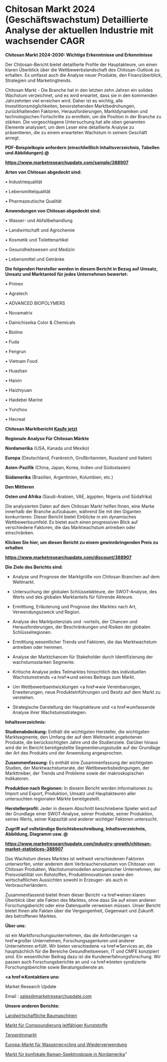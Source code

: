 # Chitosan Markt 2024 (Geschäftswachstum) Detaillierte Analyse der aktuellen Industrie mit wachsender CAGR

<strong>Chitosan Markt 2024-2030: Wichtige Erkenntnisse und Erkenntnisse</strong>

Der Chitosan-Bericht bietet detaillierte Profile der Hauptakteure, um einen klaren Überblick über die Wettbewerbslandschaft des Chitosan-Outlook zu erhalten. Es umfasst auch die Analyse neuer Produkte, den Finanzüberblick, Strategien und Marketingtrends.

Chitosan Markt - Die Branche hat in den letzten zehn Jahren ein solides Wachstum verzeichnet, und es wird erwartet, dass sie in den kommenden Jahrzehnten viel erreichen wird. Daher ist es wichtig, alle Investitionsmöglichkeiten, bevorstehenden Marktbedrohungen, zurückhaltenden Faktoren, Herausforderungen, Marktdynamiken und technologischen Fortschritte zu ermitteln, um die Position in der Branche zu stärken. Die vorgeschlagene Untersuchung hat alle oben genannten Elemente analysiert, um dem Leser eine detaillierte Analyse zu präsentieren, die zu einem erwarteten Wachstum in seinem Geschäft anregt.



<strong><b>PDF-Beispielkopie anfordern (einschließlich Inhaltsverzeichnis, Tabellen und Abbildungen) @ </b></strong>

<strong><a href=https://www.marketresearchupdate.com/sample/388907>

<strong>https://www.marketresearchupdate.com/sample/388907</u></a></strong></strong>



<strong>Arten von Chitosan abgedeckt sind:</strong>

• Industriequalität

• Lebensmittelqualität

• Pharmazeutische Qualität



<strong>Anwendungen von Chitosan abgedeckt sind:</strong>

• Wasser- und Abfallbehandlung

• Landwirtschaft und Agrochemie

• Kosmetik und Toilettenartikel

• Gesundheitswesen und Medizin

• Lebensmittel und Getränke



<strong>Die folgenden Hersteller werden in diesem Bericht in Bezug auf Umsatz, Umsatz und Marktanteil für jedes Unternehmen bewertet:</strong>

• Primex

• Agratech

• ADVANCED BIOPOLYMERS

• Novamatrix

• Dainichiseika Color & Chemicals

• Bioline

• Fuda

• Fengrun

• Vietnam Food

• Huashan

• Haixin

• Haizhiyuan

• Haidebei Marine

• Yunzhou

• Hecreat



<strong>Chitosan Marktbericht <a href=https://www.marketresearchupdate.com/buynow/388907>Kaufe jetzt</a></strong>



<strong>Regionale Analyse Für Chitosan Märkte</strong>



<strong>Nordamerika</strong> (USA, Kanada und Mexiko)



<strong>Europa</strong> (Deutschland, Frankreich, Großbritannien, Russland und Italien)



<strong>Asien-Pazifik</strong> (China, Japan, Korea, Indien und Südostasien)



<strong>Südamerika</strong> (Brasilien, Argentinien, Kolumbien, etc.)



<strong>Den Mittleren</strong> 

<strong>Osten und Afrika</strong> (Saudi-Arabien, VAE, ägypten, Nigeria und Südafrika)

Die analysierten Daten auf dem Chitosan Markt helfen Ihnen, eine Marke innerhalb der Branche aufzubauen, während Sie mit den Giganten konkurrieren. Dieser Bericht bietet Einblicke in ein dynamisches Wettbewerbsumfeld. Es bietet auch einen progressiven Blick auf verschiedene Faktoren, die das Marktwachstum antreiben oder einschränken.



<strong>Klicken Sie hier, um diesen Bericht zu einem gewinnbringenden Preis zu erhalten
</strong>

<strong><a href=https://www.marketresearchupdate.com/discount/388907>https://www.marketresearchupdate.com/discount/388907</b></u></strong></a>



<strong>Die Ziele des Berichts sind:</strong>

- Analyse und Prognose der Marktgröße von Chitosan Branchen auf dem Weltmarkt.

- Untersuchung der globalen Schlüsselakteure, der SWOT-Analyse, des Werts und des globalen Marktanteils für führende Akteure.

- Ermittlung, Erläuterung und Prognose des Marktes nach Art, Verwendungszweck und Region.

- Analyse des Marktpotenzials und -vorteils, der Chancen und Herausforderungen, der Beschränkungen und Risiken der globalen Schlüsselregionen.

- Ermittlung wesentlicher Trends und Faktoren, die das Marktwachstum antreiben oder hemmen.

- Analyse der Marktchancen für Stakeholder durch Identifizierung der wachstumsstarken Segmente.

- Kritische Analyse jedes Teilmarktes hinsichtlich des individuellen Wachstumstrends <a href=>und</a> seines Beitrags zum Markt.

- Um Wettbewerbsentwicklungen <a href=>wie</a> Vereinbarungen, Erweiterungen, neue Produkteinführungen und Besitz auf dem Markt zu verstehen.

- Strategische Darstellung der Hauptakteure und <a href=>umfas</a>sende Analyse ihrer Wachstumsstrategien.



<strong>Inhaltsverzeichnis:</strong>



<strong>Studienabdeckung:</strong> Enthält die wichtigsten Hersteller, die wichtigsten Marktsegmente, den Umfang der auf dem Weltmarkt angebotenen Produkte, die berücksichtigten Jahre und die Studienziele. Darüber hinaus wird die im Bericht bereitgestellte Segmentierungsstudie auf der Grundlage der Art des Produkts und der Anwendung angesprochen.



<strong>Zusammenfassung:</strong> Es enthält eine Zusammenfassung der wichtigsten Studien, der Marktwachstumsrate, der Wettbewerbsbedingungen, der Markttreiber, der Trends und Probleme sowie der makroskopischen Indikatoren.



<strong>Produktion nach Regionen:</strong> In diesem Bericht werden Informationen zu Import und Export, Produktion, Umsatz und Hauptakteuren aller untersuchten regionalen Märkte bereitgestellt.



<strong>Herstellerprofil:</strong> Jeder in diesem Abschnitt beschriebene Spieler wird auf der Grundlage einer SWOT-Analyse, seiner Produkte, seiner Produktion, seines Werts, seiner Kapazität und anderer wichtiger Faktoren untersucht.



<strong><b>Zugriff auf vollständige Berichtsbeschreibung, Inhaltsverzeichnis, Abbildung, Diagramm usw. @ </b></strong>

<strong><a href=https://www.marketresearchupdate.com/industry-growth/chitosan-market-statistices-388907>https://www.marketresearchupdate.com/industry-growth/chitosan-market-statistices-388907</a></strong>

Das Wachstum dieses Marktes ist weltweit verschiedenen Faktoren unterworfen, unter anderem dem Verbrauchervolumen von Chitosan von Chitosan Produkten, Wachstumsmodellen anorganischer Unternehmen, der Preisvolatilität von Rohstoffen, Produktinnovationen sowie den wirtschaftlichen Aussichten sowohl in Erzeuger- als auch in Verbraucherländern.

Zusammenfassend bietet Ihnen dieser Bericht <a href=>einen</a> klaren Überblick über alle Fakten des Marktes, ohne dass Sie auf einen anderen Forschungsbericht oder eine Datenquelle verweisen müssen. Unser Bericht bietet Ihnen alle Fakten über die Vergangenheit, Gegenwart und Zukunft des betroffenen Marktes.



<strong>Über uns:</strong>

 ist ein Marktforschungsunternehmen, das die Anforderungen <a href=>großer</a> Unternehmen, Forschungsagenturen und anderer Unternehmen erfüllt. Wir bieten verschiedene <a href=>Services</a> an, die hauptsächlich für die Bereiche Gesundheitswesen, IT und CMFE konzipiert sind. Ein wesentlicher Beitrag dazu ist die Kundenerfahrungsforschung. Wir passen auch Forschungsberichte an und <a href=>bieten</a> syndizierte Forschungsberichte sowie Beratungsdienste an.



<strong><a href=>Kontaktiere uns:</a></strong>

Market Research Update

Email : sales@marketresearchupdate.com



<strong>Unsere anderen Berichte:</strong>

<a href=https://www.linkedin.com/pulse/agriculture-construction-equipment>Landwirtschaftliche Baumaschinen</a>

<a href=https://www.linkedin.com/pulse/compounding-conductive-plastic-market-report>Markt für Compoundierung leitfähiger Kunststoffe</a>

<a href=https://www.linkedin.com/pulse/turpentine-market-outlooks-2023-size-players>Terpentinmarkt</a>

<a href=https://www.linkedin.com/pulse/europe-water-recycle-reuse-market-2023-current>Europa-Markt für Wasserrecycling und Wiederverwendung</a>

<a href=https://www.linkedin.com/pulse/north-america-confocal-raman-spectroscopy-market-2023>Markt für konfokale Raman-Spektroskopie in Nordamerika</a>"
